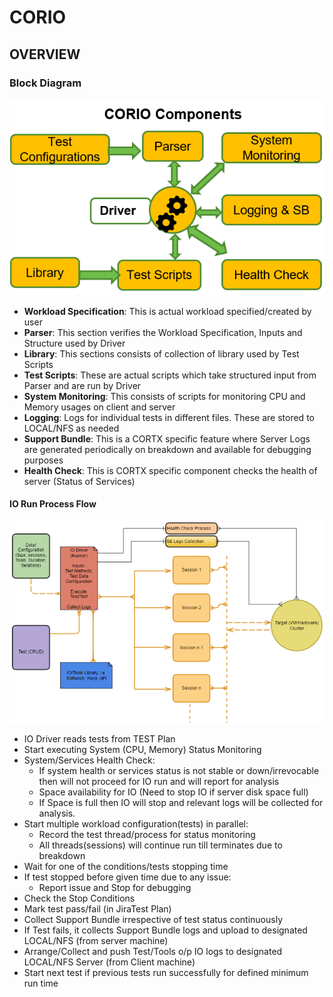 # CORIO

## OVERVIEW

### Block Diagram

![Block Diagram](images/BlockDiagram.png)

*  **Workload Specification**: This is actual workload specified/created by user
*  **Parser**: This section verifies the Workload Specification, Inputs and Structure used by Driver
*  **Library**: This sections consists of collection of library used by Test Scripts
*  **Test Scripts**: These are actual scripts which take structured input from Parser and are run by Driver
*  **System Monitoring**: This consists of scripts for monitoring CPU and Memory usages on client and server
*  **Logging**: Logs for individual tests in different files. These are stored to LOCAL/NFS as needed
*  **Support Bundle**: This is a CORTX specific feature where Server Logs are generated periodically
on breakdown and available for debugging purposes
*  **Health Check**: This is CORTX specific component checks the health of server (Status of Services)

#### IO Run Process Flow

![Flow Diagram](images/Flow_Diagram.png)

*  IO Driver reads tests from TEST Plan
*  Start executing System (CPU, Memory) Status Monitoring
*  System/Services Health Check:
    *  If system health or services status is not stable or down/irrevocable then will not proceed for IO run and
    will report for analysis
    *  Space availability for IO (Need to stop IO if server disk space full)
    *  If Space is full then IO will stop and  relevant logs will be collected for analysis.
*  Start multiple workload configuration(tests) in parallel:  
    *  Record the test thread/process for status monitoring
    *  All threads(sessions) will continue run till terminates due to breakdown
*  Wait for one of the conditions/tests stopping time
*  If test stopped before given time due to any issue:
    *  Report issue and Stop for debugging
*  Check the Stop Conditions
*  Mark test pass/fail (in JiraTest Plan)
*  Collect Support Bundle irrespective of test status continuously
*  If Test fails, it collects Support Bundle logs and upload to designated LOCAL/NFS (from server machine)
*  Arrange/Collect and push Test/Tools o/p IO logs to designated LOCAL/NFS Server (from Client machine)
*  Start next test if previous tests run successfully for defined minimum run time
